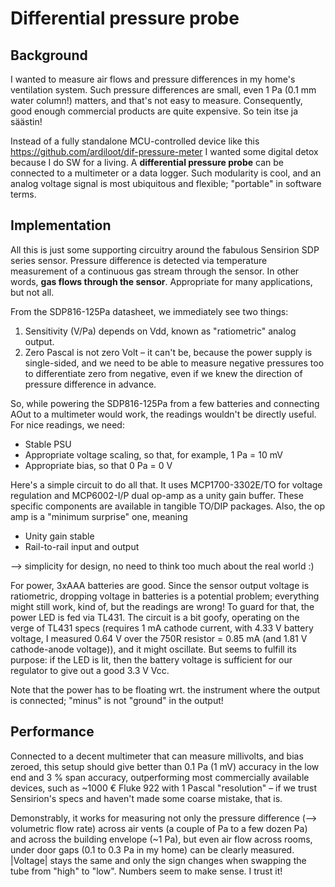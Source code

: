 # Differential pressure probe

## Background

I wanted to measure air flows and pressure differences in my home's ventilation system. Such pressure differences are small, even 1 Pa (0.1 mm water column!) matters, and that's not easy to measure. Consequently, good enough commercial products are quite expensive. So tein itse ja säästin!

Instead of a fully standalone MCU-controlled device like this https://github.com/ardiloot/dif-pressure-meter I wanted some digital detox because I do SW for a living. A **differential pressure probe** can be connected to a multimeter or a data logger. Such modularity is cool, and an analog voltage signal is most ubiquitous and flexible; "portable" in software terms.

## Implementation

All this is just some supporting circuitry around the fabulous Sensirion SDP series sensor. Pressure difference is detected via temperature measurement of a continuous gas stream through the sensor. In other words, **gas flows through the sensor**. Appropriate for many applications, but not all.

From the SDP816-125Pa datasheet, we immediately see two things:
1. Sensitivity (V/Pa) depends on Vdd, known as "ratiometric" analog output.
2. Zero Pascal is not zero Volt – it can't be, because the power supply is single-sided, and we need to be able to measure negative pressures too to differentiate zero from negative, even if we knew the direction of pressure difference in advance.

So, while powering the SDP816-125Pa from a few batteries and connecting AOut to a multimeter would work, the readings wouldn't be directly useful. For nice readings, we need:
* Stable PSU
* Appropriate voltage scaling, so that, for example, 1 Pa = 10 mV
* Appropriate bias, so that 0 Pa = 0 V

Here's a simple circuit to do all that. It uses MCP1700-3302E/TO for voltage regulation and MCP6002-I/P dual op-amp as a unity gain buffer. These specific components are available in tangible TO/DIP packages. Also, the op amp is a "minimum surprise" one, meaning
* Unity gain stable
* Rail-to-rail input and output

--> simplicity for design, no need to think too much about the real world :) 

For power, 3xAAA batteries are good. Since the sensor output voltage is ratiometric, dropping voltage in batteries is a potential problem; everything might still work, kind of, but the readings are wrong! To guard for that, the power LED is fed via TL431. The circuit is a bit goofy, operating on the verge of TL431 specs (requires 1 mA cathode current, with 4.33 V battery voltage, I measured 0.64 V over the 750R resistor = 0.85 mA (and 1.81 V cathode-anode voltage)), and it might oscillate. But seems to fulfill its purpose: if the LED is lit, then the battery voltage is sufficient for our regulator to give out a good 3.3 V Vcc.

Note that the power has to be floating wrt. the instrument where the output is connected; "minus" is not "ground" in the output!

## Performance

Connected to a decent multimeter that can measure millivolts, and bias zeroed, this setup should give better than 0.1 Pa (1 mV) accuracy in the low end and 3 % span accuracy, outperforming most commercially available devices, such as ~1000 € Fluke 922 with 1 Pascal "resolution" – if we trust Sensirion's specs and haven't made some coarse mistake, that is.

Demonstrably, it works for measuring not only the pressure difference (--> volumetric flow rate) across air vents (a couple of Pa to a few dozen Pa) and across the building envelope (~1 Pa), but even air flow across rooms, under door gaps (0.1 to 0.3 Pa in my home) can be clearly measured. |Voltage| stays the same and only the sign changes when swapping the tube from "high" to "low". Numbers seem to make sense. I trust it!
